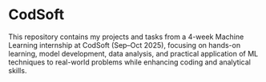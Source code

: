 # CodSoft
This repository contains my projects and tasks from a 4-week Machine Learning internship at CodSoft (Sep–Oct 2025), focusing on hands-on learning, model development, data analysis, and practical application of ML techniques to real-world problems while enhancing coding and analytical skills.
